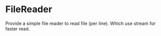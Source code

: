 # FileReader
Provide a simple file reader to read file (per line). Which use stream for faster read. 
